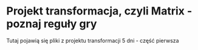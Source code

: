# Projekt transformacja, czyli Matrix - poznaj reguły gry

Tutaj pojawią się pliki z projektu transformacji 5 dni - część pierwsza
